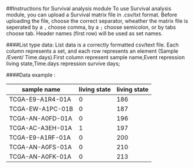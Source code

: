 ##Instructions for Survival analysis module
To use Survival analysis module, you can upload a Survival matrix file in .csv/txt format. Before uploading the file, choose the correct separator, wheather the matrix file is seperated by a `,` choose comma, by a `;` choose semicolon, or by tabs choose tab. Header names (first row) will be used as set names.

####List type data:
List data is a correctly formatted csv/text file. Each column represents a set, and each row represents an element (Sample /Event/ Time.days).First column represent sample name,Event repression living state,Time.days repression survive days;

####Data example :

| sample name| living state | living state |
| ------ | ------ | ------ |
| TCGA-E9-A1R4-01A | 0 | 186 |
| TCGA-EW-A1PC-01B	|0	|187|
|TCGA-AN-A0FD-01A|	0|	196|
|TCGA-AC-A3EH-01A|	1|	197|
|TCGA-E9-A1RF-01A|	0|	200|
|TCGA-AN-A0FS-01A|	0|	210|
|TCGA-AN-A0FK-01A|	0|	213|
